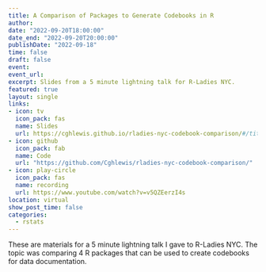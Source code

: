 ```yaml
---
title: A Comparison of Packages to Generate Codebooks in R
author:
date: "2022-09-20T18:00:00"
date_end: "2022-09-20T20:00:00"
publishDate: "2022-09-18"
time: false
draft: false
event: 
event_url: 
excerpt: Slides from a 5 minute lightning talk for R-Ladies NYC.
featured: true
layout: single
links:
- icon: tv
  icon_pack: fas
  name: Slides
  url: https://cghlewis.github.io/rladies-nyc-codebook-comparison/#/title-slide
- icon: github
  icon_pack: fab
  name: Code
  url: "https://github.com/Cghlewis/rladies-nyc-codebook-comparison/"
- icon: play-circle
  icon_pack: fas
  name: recording
  url: https://www.youtube.com/watch?v=v5QZEerzI4s
location: virtual
show_post_time: false
categories:
  - rstats
---
```


These are materials for a 5 minute lightning talk I gave to R-Ladies NYC. The topic was comparing 4 R packages that can be used to create codebooks for data documentation. 